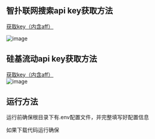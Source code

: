## 智扑联网搜索api key获取方法
[获取key（内含aff）](https://www.bigmodel.cn/invite?icode=yT8eVZEpgS7b5z7C%2B87nKbC%2Fk7jQAKmT1mpEiZXXnFw%3D)<br>

![image](https://github.com/user-attachments/assets/9d5fb3b9-79ca-4d53-940c-1581298047a7)

## 硅基流动api key获取方法
[获取key（内含aff）](https://cloud.siliconflow.cn/i/zE8h2FaP)<br>
![image](https://github.com/user-attachments/assets/bac3ceac-6c73-48af-a41e-1cb4c24f6906)

## 运行方法
运行前确保根目录下有.env配置文件，并完整填写好配置信息<br>

如果下载代码运行确保


